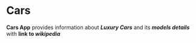 # Cars
**Cars App** provides information about **_Luxury Cars_** 
and its **_models details_** with **link to _wikipedia_**
